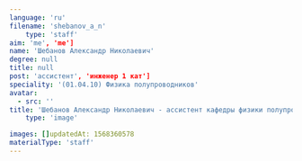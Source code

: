 ```yaml
---
language: 'ru'
filename: 'shebanov_a_n'
    type: 'staff'
aim: 'me', 'me']
name: 'Шебанов Александр Николаевич'
degree: null
title: null
post: 'ассистент', 'инженер 1 кат']
speciality: '(01.04.10) Физика полупроводников'
avatar:
  - src: ''
title: 'Шебанов Александр Николаевич - ассистент кафедры физики полупроводников и микроэлектроники'
    type: 'image'

images: []updatedAt: 1568360578
materialType: 'staff'
---
```


